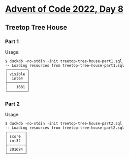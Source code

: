 # [Advent of Code 2022, Day 8](https://adventofcode.com/2022/day/8)

## Treetop Tree House

### Part 1

Usage:

~~~
$ duckdb -no-stdin -init treetop-tree-house-part1.sql
-- Loading resources from treetop-tree-house-part1.sql
┌─────────┐
│ visible │
│  int64  │
├─────────┤
│    1681 │
└─────────┘
~~~

### Part 2

Usage:

~~~
$ duckdb -no-stdin -init treetop-tree-house-part2.sql
-- Loading resources from treetop-tree-house-part2.sql
┌────────┐
│ score  │
│ int32  │
├────────┤
│ 201684 │
└────────┘
~~~
